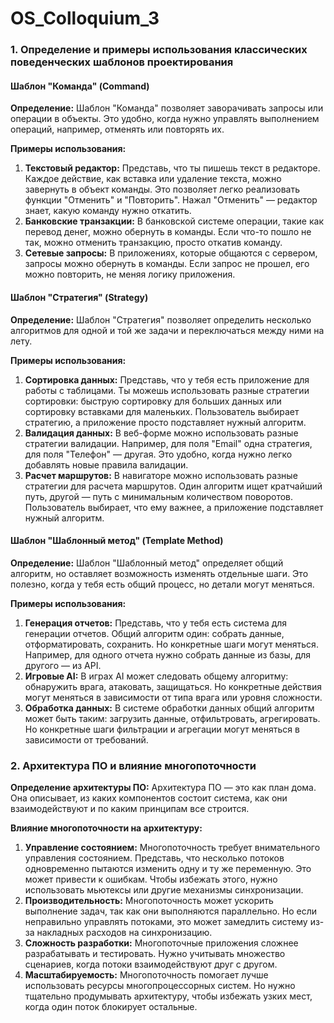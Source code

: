 # OS_Colloquium_3

### 1. Определение и примеры использования классических поведенческих шаблонов проектирования

#### Шаблон "Команда" (Command)
**Определение:** Шаблон "Команда" позволяет заворачивать запросы или операции в объекты. Это удобно, когда нужно управлять выполнением операций, например, отменять или повторять их.

**Примеры использования:**
1. **Текстовый редактор:** Представь, что ты пишешь текст в редакторе. Каждое действие, как вставка или удаление текста, можно завернуть в объект команды. Это позволяет легко реализовать функции "Отменить" и "Повторить". Нажал "Отменить" — редактор знает, какую команду нужно откатить.
2. **Банковские транзакции:** В банковской системе операции, такие как перевод денег, можно обернуть в команды. Если что-то пошло не так, можно отменить транзакцию, просто откатив команду.
3. **Сетевые запросы:** В приложениях, которые общаются с сервером, запросы можно обернуть в команды. Если запрос не прошел, его можно повторить, не меняя логику приложения.

#### Шаблон "Стратегия" (Strategy)
**Определение:** Шаблон "Стратегия" позволяет определить несколько алгоритмов для одной и той же задачи и переключаться между ними на лету.

**Примеры использования:**
1. **Сортировка данных:** Представь, что у тебя есть приложение для работы с таблицами. Ты можешь использовать разные стратегии сортировки: быструю сортировку для больших данных или сортировку вставками для маленьких. Пользователь выбирает стратегию, а приложение просто подставляет нужный алгоритм.
2. **Валидация данных:** В веб-форме можно использовать разные стратегии валидации. Например, для поля "Email" одна стратегия, для поля "Телефон" — другая. Это удобно, когда нужно легко добавлять новые правила валидации.
3. **Расчет маршрутов:** В навигаторе можно использовать разные стратегии для расчета маршрутов. Один алгоритм ищет кратчайший путь, другой — путь с минимальным количеством поворотов. Пользователь выбирает, что ему важнее, а приложение подставляет нужный алгоритм.

#### Шаблон "Шаблонный метод" (Template Method)
**Определение:** Шаблон "Шаблонный метод" определяет общий алгоритм, но оставляет возможность изменять отдельные шаги. Это полезно, когда у тебя есть общий процесс, но детали могут меняться.

**Примеры использования:**
1. **Генерация отчетов:** Представь, что у тебя есть система для генерации отчетов. Общий алгоритм один: собрать данные, отформатировать, сохранить. Но конкретные шаги могут меняться. Например, для одного отчета нужно собрать данные из базы, для другого — из API.
2. **Игровые AI:** В играх AI может следовать общему алгоритму: обнаружить врага, атаковать, защищаться. Но конкретные действия могут меняться в зависимости от типа врага или уровня сложности.
3. **Обработка данных:** В системе обработки данных общий алгоритм может быть таким: загрузить данные, отфильтровать, агрегировать. Но конкретные шаги фильтрации и агрегации могут меняться в зависимости от требований.

### 2. Архитектура ПО и влияние многопоточности

**Определение архитектуры ПО:** Архитектура ПО — это как план дома. Она описывает, из каких компонентов состоит система, как они взаимодействуют и по каким принципам все строится.

**Влияние многопоточности на архитектуру:**
1. **Управление состоянием:** Многопоточность требует внимательного управления состоянием. Представь, что несколько потоков одновременно пытаются изменить одну и ту же переменную. Это может привести к ошибкам. Чтобы избежать этого, нужно использовать мьютексы или другие механизмы синхронизации.
2. **Производительность:** Многопоточность может ускорить выполнение задач, так как они выполняются параллельно. Но если неправильно управлять потоками, это может замедлить систему из-за накладных расходов на синхронизацию.
3. **Сложность разработки:** Многопоточные приложения сложнее разрабатывать и тестировать. Нужно учитывать множество сценариев, когда потоки взаимодействуют друг с другом.
4. **Масштабируемость:** Многопоточность помогает лучше использовать ресурсы многопроцессорных систем. Но нужно тщательно продумывать архитектуру, чтобы избежать узких мест, когда один поток блокирует остальные.

